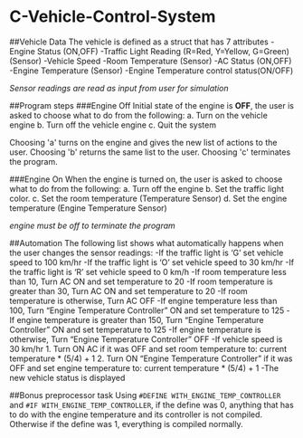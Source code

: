 # C-Vehicle-Control-System

##Vehicle Data
The vehicle is defined as a struct that has 7 attributes
-Engine Status (ON,OFF)
-Traffic Light Reading (R=Red, Y=Yellow, G=Green) (Sensor)
-Vehicle Speed
-Room Temperature (Sensor)
-AC Status (ON,OFF)
-Engine Temperature (Sensor)
-Engine Temperature control status(ON/OFF)

*Sensor readings are read as input from user for simulation*

##Program steps
###Engine Off
Initial state of the engine is **OFF**, the user is asked to choose what to do from the following:
a. Turn on the vehicle engine
b. Turn off the vehicle engine
c. Quit the system

Choosing 'a' turns on the engine and gives the new list of actions to the user.
Choosing 'b' returns the same list to the user.
Choosing 'c' terminates the program.

###Engine On
When the engine is turned on, the user is asked to choose what to do from the following:
a. Turn off the engine
b. Set the traffic light color.
c. Set the room temperature (Temperature Sensor)
d. Set the engine temperature (Engine Temperature Sensor)

*engine must be off to terminate the program*

##Automation
The following list shows what automatically happens when the user changes the sensor readings:
-If the traffic light is ‘G’ set vehicle speed to 100 km/hr
-If the traffic light is ‘O’ set vehicle speed to 30 km/hr
-If the traffic light is ‘R’ set vehicle speed to 0 km/h
-If room temperature less than 10, Turn AC ON and set temperature to 20
-If room temperature is greater than 30, Turn AC ON and set temperature to 20
-If room temperature is otherwise, Turn AC OFF
-If engine temperature less than 100, Turn “Engine Temperature
Controller” ON and set temperature to 125
-If engine temperature is greater than 150, Turn “Engine Temperature Controller” ON and set temperature to 125
-If engine temperature is otherwise, Turn “Engine Temperature Controller” OFF
-If vehicle speed is 30 km/hr
    1. Turn ON AC if it was OFF and set room temperature to: current temperature * (5/4) + 1
    2. Turn ON “Engine Temperature Controller” if it was OFF and set engine temperature to: current temperature * (5/4) + 1
-The new vehicle status is displayed

##Bonus preprocessor task
Using `#DEFINE WITH_ENGINE_TEMP_CONTROLLER` and `#IF WITH_ENGINE_TEMP_CONTROLLER`, if the define was 0, anything that has to do with the engine temperature and its controller is not compiled.
Otherwise if the define was 1, everything is compiled normally.
